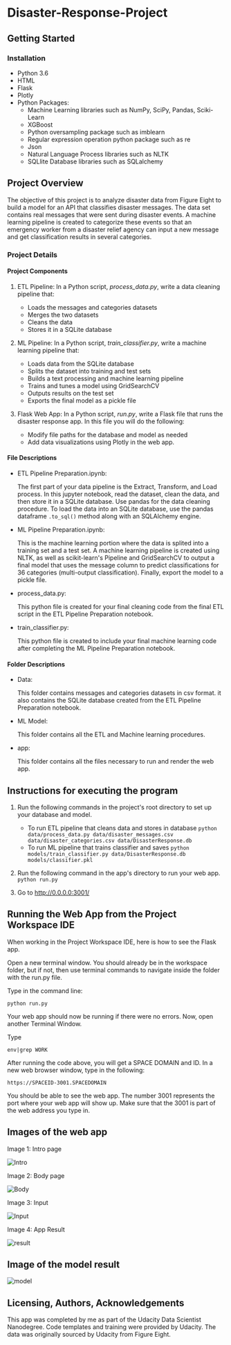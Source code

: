 # Disaster-Response-Project
## Getting Started
### Installation

- Python 3.6
- HTML
- Flask
- Plotly
- Python Packages:
  - Machine Learning libraries such as NumPy, SciPy, Pandas, Sciki-Learn
  - XGBoost
  - Python oversampling package such as imblearn
  - Regular expression operation python package such as re
  - Json
  - Natural Language Process libraries such as NLTK
  - SQLlite Database libraries such as SQLalchemy
  
## Project Overview  

The objective of this project is to analyze disaster data from Figure Eight to build a model for an API that classifies disaster messages. The data set contains real messages that were sent during disaster events. A machine learning pipeline is created to categorize these events so that an emergency worker from a disaster relief agency can input a new message and get classification results in several categories.

### Project Details

#### Project Components
1. ETL Pipeline: In a Python script, *process_data.py*, write a data cleaning pipeline that:
      - Loads the messages and categories datasets
      - Merges the two datasets
      - Cleans the data
      - Stores it in a SQLite database

2. ML Pipeline: In a Python script, *train_classifier.py*, write a machine learning pipeline that:
    - Loads data from the SQLite database
    - Splits the dataset into training and test sets
    - Builds a text processing and machine learning pipeline
    - Trains and tunes a model using GridSearchCV
    - Outputs results on the test set
    - Exports the final model as a pickle file
  
3.  Flask Web App: In a Python script, *run.py*, write a Flask file that runs the disaster response app. In this file you will do the following:
    - Modify file paths for the database and model as needed
    - Add data visualizations using Plotly in the web app. 
  
#### File Descriptions
- ETL Pipeline Preparation.ipynb: 

  The first part of your data pipeline is the Extract, Transform, and Load process. In this jupyter notebook, read the dataset, clean the data, and then store it in a SQLite database. Use pandas for the data cleaning procedure. To load the data into an SQLite database, use the pandas dataframe `.to_sql()` method along with an SQLAlchemy engine.
  
- ML Pipeline Preparation.ipynb:

  This is the machine learning portion where the data is splited into a training set and a test set. A machine learning pipeline is created using NLTK, as well as scikit-learn's Pipeline and GridSearchCV to output a final model that uses the message column to predict classifications for 36 categories (multi-output classification). Finally, export the model to a pickle file. 

- process_data.py:

  This python file is created for your final cleaning code from the final ETL script in the ETL Pipeline Preparation notebook.
  
- train_classifier.py:

  This python file is created to include your final machine learning code after completing the ML Pipeline Preparation notebook.
  
#### Folder Descriptions
  - Data: 
  
    This folder contains messages and categories datasets in csv format. it also contains the SQLite database created from the ETL Pipeline Preparation notebook.
 
 - ML Model:
 
    This folder contains all the ETL and Machine learning procedures.
 
 - app:
 
    This folder contains all the files necessary to run and render the web app.
  
## Instructions for executing the program

1. Run the following commands in the project's root directory to set up your database and model.

    - To run ETL pipeline that cleans data and stores in database
        `python data/process_data.py data/disaster_messages.csv data/disaster_categories.csv data/DisasterResponse.db`
    - To run ML pipeline that trains classifier and saves
        `python models/train_classifier.py data/DisasterResponse.db models/classifier.pkl`

2. Run the following command in the app's directory to run your web app.
    `python run.py`

3. Go to http://0.0.0.0:3001/

## Running the Web App from the Project Workspace IDE
  When working in the Project Workspace IDE, here is how to see the Flask app.

  Open a new terminal window. You should already be in the workspace folder, but if not, then use terminal commands to navigate inside the folder with the run.py file.

  Type in the command line:

  `python run.py`

  Your web app should now be running if there were no errors. Now, open another Terminal Window.

  Type

  `env|grep WORK`

  After  running the code above, you will get a SPACE DOMAIN and ID. In a new web browser window, type in the following:

  `https://SPACEID-3001.SPACEDOMAIN`

  You should be able to see the web app. The number 3001 represents the port where your web app will show up. Make sure that the 3001 is part of the web address you type in.
  
## Images of the web app

Image 1: Intro page 

![Intro](https://github.com/okekec/Disaster-Response-Project/blob/master/app/Web%20app%20images/Intro%20page.JPG)

Image 2: Body page 

![Body](https://github.com/okekec/Disaster-Response-Project/blob/master/app/Web%20app%20images/Body%20page.JPG)

Image 3: Input

![Input](https://github.com/okekec/Disaster-Response-Project/blob/master/app/Web%20app%20images/input.JPG)

Image 4: App Result

![result](https://github.com/okekec/Disaster-Response-Project/blob/master/app/Web%20app%20images/App%20result.JPG)

## Image of the model result

![model](https://github.com/okekec/Disaster-Response-Project/blob/master/ML%20Model/model%20results.JPG)

## Licensing, Authors, Acknowledgements

This app was completed by me as part of the Udacity Data Scientist Nanodegree. Code templates and training were provided by Udacity. The data was originally sourced by Udacity from Figure Eight.
